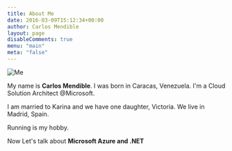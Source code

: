 ```yaml
---
title: About Me
date: 2016-03-09T15:12:34+00:00
author: Carlos Mendible
layout: page
disableComments: true
menu: "main"
meta: "false"
---
```


![Me](/assets/img/about_me.jpg#float-right)

My name is **Carlos Mendible**. I was born in Caracas, Venezuela. I'm a Cloud Solution Architect @Microsoft.

I am married to Karina and we have one daughter, Victoria. We live in Madrid, Spain.

Running is my hobby.

Now Let's talk about **Microsoft Azure and .NET**
